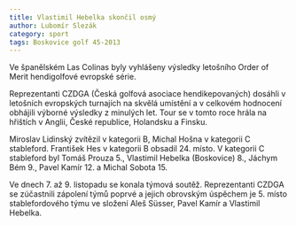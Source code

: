 ```yaml
---
title: Vlastimil Hebelka skončil osmý
author: Lubomír Slezák
category: sport
tags: Boskovice golf 45-2013
---
```


Ve španělském Las Colinas byly vyhlášeny výsledky letošního Order of Merit hendigolfové evropské série.

Reprezentanti CZDGA (Česká golfová asociace hendikepovaných) dosáhli v letošních evropských turnajích na skvělá umístění a v celkovém hodnocení obhájili výborné výsledky z minulých let. Tour se v tomto roce hrála na hřištích v Anglii, České republice, Holandsku a Finsku.

Miroslav Lidinský zvítězil v kategorii B, Michal Hošna v kategorii C stableford. František Hes v kategorii B obsadil 24. místo. V kategorii C stableford byl Tomáš Prouza 5., Vlastimil Hebelka (Boskovice) 8., Jáchym Bém 9., Pavel Kamír 12. a Michal Sobota 15.

Ve dnech 7. až 9. listopadu se konala týmová soutěž. Reprezentanti CZDGA se zúčastnili zápolení týmů poprvé a jejich obrovským úspěchem je 5. místo stablefordového týmu ve složení Aleš Süsser, Pavel Kamír a Vlastimil Hebelka.
